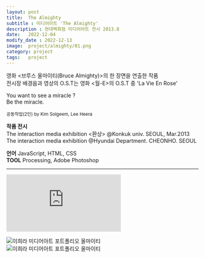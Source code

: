 ```yaml
---
layout: post
title:  The Almighty
subtitle : 미디어아트 'The Almighty'
description : 현대백화점 미디어아트 전시 2013.8
date:   2022-12-04
modify_date : 2022-12-13
image:  project/almighty/01.png
category: project
tags:   project
---
```


영화 <브루스 올마이티(Bruce Almighty)>의 한 장면을 연출한 작품   
전시장 배경음과 영상의 O.S.T는 영화 <월-E>의 O.S.T 중 'La Vie En Rose'   
   
You want to see a miracle ?   
Be the miracle.   

<small>공동작업(2인) by Kim Solgeem, Lee Heera</small>


**작품 전시**   
The interaction media exhibition <환상> @Konkuk univ. SEOUL, Mar.2013      
The interaction media exhibition @Hyundai Department. CHEONHO. SEOUL   

**언어**
JavaScript, HTML, CSS   
**TOOL** 
Processing, Adobe Photoshop

***

<iframe src="https://youtu.be/nH-cvGdsBYQ" frameborder="0" allowfullscreen></iframe>  

![이희라 미디어아트 포트폴리오 올마이티 ]({{site.baseurl}}/images/project/almighty/02.png)   
![이희라 미디어아트 포트폴리오 올마이티 ]({{site.baseurl}}/images/project/almighty/03.png)   